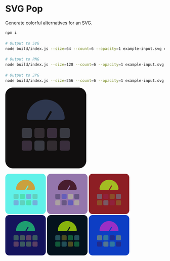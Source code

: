 # SVG Pop
Generate colorful alternatives for an SVG.

```bash
npm i

# Output to SVG
node build/index.js --size=64 --count=6 --opacity=1 example-input.svg examples/example.svg

# Output to PNG
node build/index.js --size=128 --count=6 --opacity=1 example-input.svg examples/example.png

# Output to JPG
node build/index.js --size=256 --count=6 --opacity=1 example-input.svg examples/example.jpg
```

<img src="./example-input.svg" alt="input" width="256px">

<img src="./examples/example_0.png" alt="example 0"> <img src="./examples/example_1.png" alt="example 1"> <img src="./examples/example_2.png" alt="example 2"> <img src="./examples/example_3.png" alt="example 3"> <img src="./examples/example_4.png" alt="example 4"> <img src="./examples/example_5.png" alt="example 5">